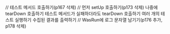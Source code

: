 // 테스트 메서드 호출하기(p167 삭제)
// 먼저 setUp  호출하기(p173 삭제)
나중에 tearDown 호출하기
테스트 메서드가 실패하더라도 tearDown 호출하기
여러 개의 테스트 실행하기
수집된 결과를 출력하기
// WasRun에 로그 문자열 남기기(p176 추가, p178 삭제)

